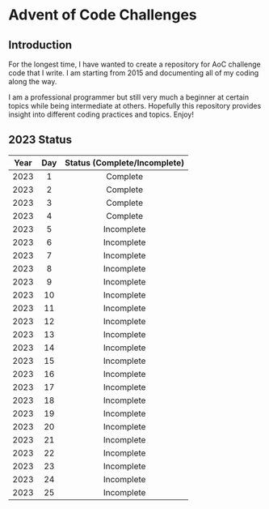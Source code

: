 # Advent of Code Challenges

## Introduction

For the longest time, I have wanted to create a repository for AoC challenge code that I write. I am starting from 2015 and documenting all of my coding along the way. 

I am a professional programmer but still very much a beginner at certain topics while being intermediate at others. Hopefully this repository provides insight into different coding practices and topics. Enjoy!

## 2023 Status

| Year | Day | Status (Complete/Incomplete) |
|:----:|:---:|:----------------------------:|
| 2023 | 1 | Complete |
| 2023 | 2 | Complete |
| 2023 | 3 | Complete |
| 2023 | 4 | Complete |
| 2023 | 5 | Incomplete |
| 2023 | 6 | Incomplete |
| 2023 | 7 | Incomplete |
| 2023 | 8 | Incomplete |
| 2023 | 9 | Incomplete |
| 2023 | 10 | Incomplete |
| 2023 | 11 | Incomplete |
| 2023 | 12 | Incomplete |
| 2023 | 13 | Incomplete |
| 2023 | 14 | Incomplete |
| 2023 | 15 | Incomplete |
| 2023 | 16 | Incomplete |
| 2023 | 17 | Incomplete |
| 2023 | 18 | Incomplete |
| 2023 | 19 | Incomplete |
| 2023 | 20 | Incomplete |
| 2023 | 21 | Incomplete |
| 2023 | 22 | Incomplete |
| 2023 | 23 | Incomplete |
| 2023 | 24 | Incomplete |
| 2023 | 25 | Incomplete |
